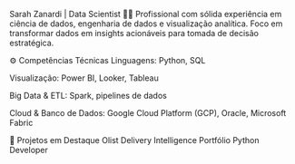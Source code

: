 Sarah Zanardi | Data Scientist 👩‍💻
Profissional com sólida experiência em ciência de dados, engenharia de dados e visualização analítica. Foco em transformar dados em insights acionáveis para tomada de decisão estratégica.

⚙️ Competências Técnicas
Linguagens: Python, SQL

Visualização: Power BI, Looker, Tableau

Big Data & ETL: Spark, pipelines de dados

Cloud & Banco de Dados: Google Cloud Platform (GCP), Oracle, Microsoft Fabric

📂 Projetos em Destaque
Olist Delivery Intelligence
Portfólio Python Developer
